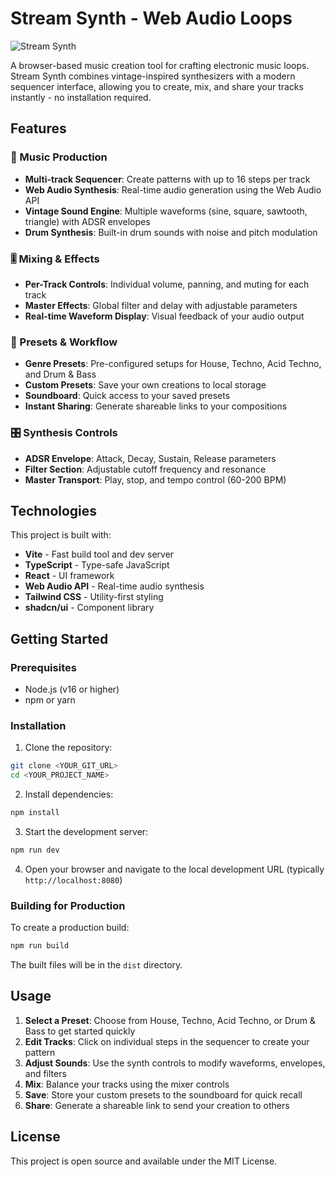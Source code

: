 # Stream Synth - Web Audio Loops

![Stream Synth](https://storage.googleapis.com/gpt-engineer-file-uploads/MeGALhDaU9M8WrfrR6D5v9Qgyz62/social-images/social-1759098551142-Screenshot%20from%202025-09-28%2015-28-47.png)

A browser-based music creation tool for crafting electronic music loops. Stream Synth combines vintage-inspired synthesizers with a modern sequencer interface, allowing you to create, mix, and share your tracks instantly - no installation required.

## Features

### 🎹 Music Production
- **Multi-track Sequencer**: Create patterns with up to 16 steps per track
- **Web Audio Synthesis**: Real-time audio generation using the Web Audio API
- **Vintage Sound Engine**: Multiple waveforms (sine, square, sawtooth, triangle) with ADSR envelopes
- **Drum Synthesis**: Built-in drum sounds with noise and pitch modulation

### 🎚️ Mixing & Effects
- **Per-Track Controls**: Individual volume, panning, and muting for each track
- **Master Effects**: Global filter and delay with adjustable parameters
- **Real-time Waveform Display**: Visual feedback of your audio output

### 🎵 Presets & Workflow
- **Genre Presets**: Pre-configured setups for House, Techno, Acid Techno, and Drum & Bass
- **Custom Presets**: Save your own creations to local storage
- **Soundboard**: Quick access to your saved presets
- **Instant Sharing**: Generate shareable links to your compositions

### 🎛️ Synthesis Controls
- **ADSR Envelope**: Attack, Decay, Sustain, Release parameters
- **Filter Section**: Adjustable cutoff frequency and resonance
- **Master Transport**: Play, stop, and tempo control (60-200 BPM)

## Technologies

This project is built with:

- **Vite** - Fast build tool and dev server
- **TypeScript** - Type-safe JavaScript
- **React** - UI framework
- **Web Audio API** - Real-time audio synthesis
- **Tailwind CSS** - Utility-first styling
- **shadcn/ui** - Component library

## Getting Started

### Prerequisites

- Node.js (v16 or higher)
- npm or yarn

### Installation

1. Clone the repository:
```sh
git clone <YOUR_GIT_URL>
cd <YOUR_PROJECT_NAME>
```

2. Install dependencies:
```sh
npm install
```

3. Start the development server:
```sh
npm run dev
```

4. Open your browser and navigate to the local development URL (typically `http://localhost:8080`)

### Building for Production

To create a production build:

```sh
npm run build
```

The built files will be in the `dist` directory.

## Usage

1. **Select a Preset**: Choose from House, Techno, Acid Techno, or Drum & Bass to get started quickly
2. **Edit Tracks**: Click on individual steps in the sequencer to create your pattern
3. **Adjust Sounds**: Use the synth controls to modify waveforms, envelopes, and filters
4. **Mix**: Balance your tracks using the mixer controls
5. **Save**: Store your custom presets to the soundboard for quick recall
6. **Share**: Generate a shareable link to send your creation to others

## License

This project is open source and available under the MIT License.
